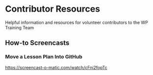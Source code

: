 # Contributor Resources
Helpful information and resources for volunteer contributors to the WP Training Team

## How-to Screencasts
### Move a Lesson Plan Into GitHub
https://screencast-o-matic.com/watch/cFni2fopTc
